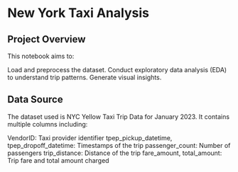 # New York Taxi Analysis


## Project Overview
This notebook aims to:

Load and preprocess the dataset.
Conduct exploratory data analysis (EDA) to understand trip patterns.
Generate visual insights.

## Data Source
The dataset used is NYC Yellow Taxi Trip Data for January 2023. It contains multiple columns including:

VendorID: Taxi provider identifier
tpep_pickup_datetime, tpep_dropoff_datetime: Timestamps of the trip
passenger_count: Number of passengers
trip_distance: Distance of the trip
fare_amount, total_amount: Trip fare and total amount charged

